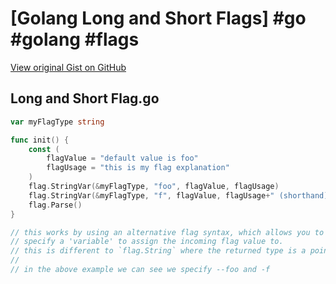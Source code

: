 # [Golang Long and Short Flags] #go #golang #flags

[View original Gist on GitHub](https://gist.github.com/Integralist/74f55c0587238536f24644715e0f3325)

## Long and Short Flag.go

```go
var myFlagType string

func init() {
    const (
        flagValue = "default value is foo"
        flagUsage = "this is my flag explanation"
    )
    flag.StringVar(&myFlagType, "foo", flagValue, flagUsage)
    flag.StringVar(&myFlagType, "f", flagValue, flagUsage+" (shorthand)")
    flag.Parse()
}

// this works by using an alternative flag syntax, which allows you to 
// specify a 'variable' to assign the incoming flag value to.
// this is different to `flag.String` where the returned type is a pointer.
//
// in the above example we can see we specify --foo and -f
```

